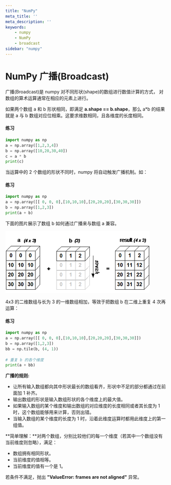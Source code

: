```yaml
---
title: "NumPy"
meta_title: ''
meta_description: ''
keywords: 
    - numpy
    - NumPy
    - broadcast
sidebar: "numpy"
---
```

# NumPy 广播(Broadcast)

广播(Broadcast)是 numpy 对不同形状(shape)的数组进行数值计算的方式， 对数组的算术运算通常在相应的元素上进行。

如果两个数组 a 和 b 形状相同，即满足 **a.shape == b.shape**，那么 a*b 的结果就是 a 与 b 数组对应位相乘。这要求维数相同，且各维度的长度相同。

#### 练习
```python
import numpy as np   
a = np.array([1,2,3,4])  
b = np.array([10,20,30,40])  
c = a * b
print(c)
```

当运算中的 2 个数组的形状不同时，numpy 将自动触发广播机制。如：

#### 练习
```python
import numpy as np
a = np.array([[ 0, 0, 0],[10,10,10],[20,20,20],[30,30,30]]) 
b = np.array([1,2,3])
print(a + b)
```

下面的图片展示了数组 b 如何通过广播来与数组 a 兼容。

![img](./images/boardcast.gif)

4x3 的二维数组与长为 3 的一维数组相加，等效于把数组 b 在二维上重复 4 次再运算：

#### 练习
```python
import numpy as np
a = np.array([[ 0, 0, 0],[10,10,10],[20,20,20],[30,30,30]]) 
b = np.array([1,2,3]) 
bb = np.tile(b, (4, 1)) 

# 重复 b 的各个维度 
print(a + bb)
```


**广播的规则:**

- 让所有输入数组都向其中形状最长的数组看齐，形状中不足的部分都通过在前面加 1 补齐。
- 输出数组的形状是输入数组形状的各个维度上的最大值。
- 如果输入数组的某个维度和输出数组的对应维度的长度相同或者其长度为 1 时，这个数组能够用来计算，否则出错。
- 当输入数组的某个维度的长度为 1 时，沿着此维度运算时都用此维度上的第一组值。

**简单理解：**对两个数组，分别比较他们的每一个维度（若其中一个数组没有当前维度则忽略），满足：

- 数组拥有相同形状。
- 当前维度的值相等。
- 当前维度的值有一个是 1。

若条件不满足，抛出 **"ValueError: frames are not aligned"** 异常。
<code class=backend-type backend-type=free></code>
<code class=gatsby-kernelname data-language=python></code>
<script type="text/javascript" src="https://cdn.freeaihub.com/asset/js/cell.js"></script>
